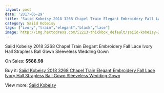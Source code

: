 ```yaml
---
layout: post
date: '2017-05-29'
title: "Saiid Kobeisy 2018 3268 Chapel Train Elegant Embroidery Fall Lace Ivory Hall Strapless Ball Gown Sleeveless Wedding Gown"
category: Saiid Kobeisy
tags: ["ivory","train","elegant","black","lace"]
image: http://img.hectodress.com/52213-thickbox_default/saiid-kobeisy-2018-3268-chapel-train-elegant-embroidery-fall-lace-ivory-hall-strapless-ball-gown-sleeveless-wedding-gown.jpg
---
```

Saiid Kobeisy 2018 3268 Chapel Train Elegant Embroidery Fall Lace Ivory Hall Strapless Ball Gown Sleeveless Wedding Gown

On Sales: **$588.98**
<a href="https://www.hectodress.com/saiid-kobeisy/16460-saiid-kobeisy-2018-3268-chapel-train-elegant-embroidery-fall-lace-ivory-hall-strapless-ball-gown-sleeveless-wedding-gown.html"><amp-img layout="responsive" width="600" height="600" src="//img.hectodress.com/52213-thickbox_default/saiid-kobeisy-2018-3268-chapel-train-elegant-embroidery-fall-lace-ivory-hall-strapless-ball-gown-sleeveless-wedding-gown.jpg" alt="Saiid Kobeisy 2018 3268 Chapel Train Elegant Embroidery Fall Lace Ivory Hall Strapless Ball Gown Sleeveless Wedding Gown 0" /></a>
<a href="https://www.hectodress.com/saiid-kobeisy/16460-saiid-kobeisy-2018-3268-chapel-train-elegant-embroidery-fall-lace-ivory-hall-strapless-ball-gown-sleeveless-wedding-gown.html"><amp-img layout="responsive" width="600" height="600" src="//img.hectodress.com/52215-thickbox_default/saiid-kobeisy-2018-3268-chapel-train-elegant-embroidery-fall-lace-ivory-hall-strapless-ball-gown-sleeveless-wedding-gown.jpg" alt="Saiid Kobeisy 2018 3268 Chapel Train Elegant Embroidery Fall Lace Ivory Hall Strapless Ball Gown Sleeveless Wedding Gown 1" /></a>
<a href="https://www.hectodress.com/saiid-kobeisy/16460-saiid-kobeisy-2018-3268-chapel-train-elegant-embroidery-fall-lace-ivory-hall-strapless-ball-gown-sleeveless-wedding-gown.html"><amp-img layout="responsive" width="600" height="600" src="//img.hectodress.com/52214-thickbox_default/saiid-kobeisy-2018-3268-chapel-train-elegant-embroidery-fall-lace-ivory-hall-strapless-ball-gown-sleeveless-wedding-gown.jpg" alt="Saiid Kobeisy 2018 3268 Chapel Train Elegant Embroidery Fall Lace Ivory Hall Strapless Ball Gown Sleeveless Wedding Gown 2" /></a>

Buy it: [Saiid Kobeisy 2018 3268 Chapel Train Elegant Embroidery Fall Lace Ivory Hall Strapless Ball Gown Sleeveless Wedding Gown](https://www.hectodress.com/saiid-kobeisy/16460-saiid-kobeisy-2018-3268-chapel-train-elegant-embroidery-fall-lace-ivory-hall-strapless-ball-gown-sleeveless-wedding-gown.html "Saiid Kobeisy 2018 3268 Chapel Train Elegant Embroidery Fall Lace Ivory Hall Strapless Ball Gown Sleeveless Wedding Gown")

View more: [Saiid Kobeisy](https://www.hectodress.com/322-saiid-kobeisy "Saiid Kobeisy")